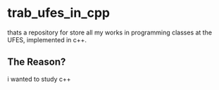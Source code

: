 # trab_ufes_in_cpp

thats a repository for store all my works in programming classes at the UFES, implemented in c++.

## The Reason?

i wanted to study c++
